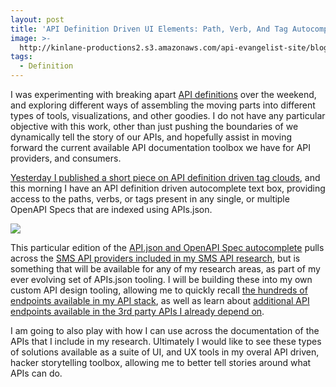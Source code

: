 ```yaml
---
layout: post
title: 'API Definition Driven UI Elements: Path, Verb, And Tag Autocomplete'
image: >-
  http://kinlane-productions2.s3.amazonaws.com/api-evangelist-site/blog/sms-apisjson-autocomplete.png
tags:
  - Definition
---
```

I was experimenting with breaking apart [API definitions](http://definitions.apievangelist.com/) over the weekend, and exploring different ways of assembling the moving parts into different types of tools, visualizations, and other goodies. I do not have any particular objective with this work, other than just pushing the boundaries of we dynamically tell the story of our APIs, and hopefully assist in moving forward the current available API documentation toolbox we have for API providers, and consumers.

[Yesterday I published a short piece on API definition driven tag clouds](http://apievangelist.com/2016/03/13/api-definition-driven-visualizations-verb-tag-clouds/), and this morning I have an API definition driven autocomplete text box, providing access to the paths, verbs, or tags present in any single, or multiple OpenAPI Specs that are indexed using APIs.json.

[![](http://kinlane-productions2.s3.amazonaws.com/api-evangelist-site/blog/sms-apisjson-autocomplete.png)](http://sms.stack.network/apisjson/autocomplete/)

This particular edition of the [API.json and OpenAPI Spec autocomplete](http://sms.stack.network/apisjson/autocomplete/) pulls across the [SMS API providers included in my SMS API research](http://sms.stack.network/apis/), but is something that will be available for any of my research areas, as part of my ever evolving set of APIs.json tooling. I will be building these into my own custom API design tooling, allowing me to quickly recall [the hundreds of endpoints available in my API stack](http://developer.kinlane.com/), as well as learn about [additional API endpoints available in the 3rd party APIs I already depend on](http://stack.apievangelist.com/companies.html).

I am going to also play with how I can use across the documentation of the APIs that I include in my research. Ultimately I would like to see these types of solutions available as a suite of UI, and UX tools in my overal API driven, hacker storytelling toolbox, allowing me to better tell stories around what APIs can do.